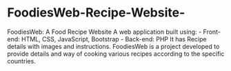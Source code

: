 # FoodiesWeb-Recipe-Website-
FoodiesWeb: A Food Recipe Website A web application built using:  - Front-end: HTML, CSS, JavaScript, Bootstrap - Back-end: PHP  It has Recipe details with images and instructions. FoodiesWeb is a project developed to provide details and way of cooking various recipes according to the specific countries.
